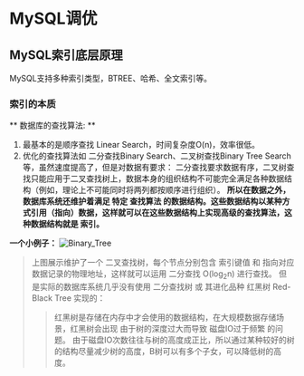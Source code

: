 # MySQL调优

## MySQL索引底层原理
MySQL支持多种索引类型，BTREE、哈希、全文索引等。

### 索引的本质
** 数据库的查找算法: **
1. 最基本的是顺序查找 Linear Search，时间复杂度O(n)，效率很低。
2. 优化的查找算法如 二分查找Binary Search、二叉树查找Binary Tree Search等，虽然速度提高了，但是对数据有要求：
二分查找要求数据有序，二叉树查找只能应用于二叉查找树上，数据本身的组织结构不可能完全满足各种数据结构（例如，理论上不可能同时将两列都按顺序进行组织）。
**所以在数据之外，数据库系统还维护着满足 特定 查找算法 的数据结构。这些数据结构以某种方式引用（指向）数据，这样就可以在这些数据结构上实现高级的查找算法，这种数据结构就是 索引。**

**一个小例子：**
![Binary_Tree](https://gitee.com/ethanjh/pictures/raw/master/binary_tree.png)
> 上图展示维护了一个 二叉查找树，每个节点分别包含 索引键值 和 指向对应数据记录的物理地址，这样就可以运用 二分查找 O(log<sub>2</sub>n) 进行查找。
> 但是实际的数据库系统几乎没有使用 二分查找树 或 其进化品种 红黑树 Red-Black Tree 实现的：
>> 红黑树是存储在内存中才会使用的数据结构，在大规模数据存储场景，红黑树会出现 由于树的深度过大而导致 磁盘IO过于频繁 的问题。
由于磁盘IO次数往往与树的高度成正比，所以通过某种较好的树的结构尽量减少树的高度，B树可以有多个子女，可以降低树的高度。
